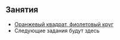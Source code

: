 ## Занятия
- [Оранжевый квадрат, фиолетовый круг](/scratch/lessons/orange-purple/)
- Следующие задания будут здесь
